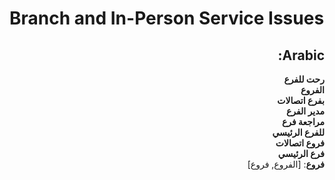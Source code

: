 # **Branch and In-Person Service Issues**
<div dir="rtl">

## **Arabic**:
**رحت للفرع**  
**الفروع**  
**بفرع اتصالات**  
**مدير الفرع**  
**مراجعة فرع**  
**للفرع الرئيسي**  
**فروع اتصالات**  
**فرع الرئيسي**  
**فروع**: [الفروع, فروع]  

</div>
